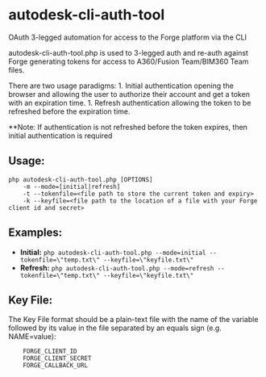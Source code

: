 # autodesk-cli-auth-tool
OAuth 3-legged automation for access to the Forge platform via the CLI

autodesk-cli-auth-tool.php is used to 3-legged auth and re-auth against Forge generating tokens for access to A360/Fusion Team/BIM360 Team files.

There are two usage paradigms:
    1. Initial authentication opening the browser and allowing the user to authorize their account and get a token with an expiration time.
    1. Refresh authentication allowing the token to be refreshed before the expiration time.

**Note: If authentication is not refreshed before the token expires, then initial authentication is required 

## Usage: 

```
php autodesk-cli-auth-tool.php [OPTIONS]
    -m --mode=[initial|refresh]
    -t --tokenfile=<file path to store the current token and expiry>
    -k --keyfile=<file path to the location of a file with your Forge client id and secret>
```
    
## Examples:
* __Initial:__ `php autodesk-cli-auth-tool.php --mode=initial --tokenfile=\"temp.txt\" --keyfile=\"keyfile.txt\"`
* __Refresh:__ `php autodesk-cli-auth-tool.php --mode=refresh --tokenfile=\"temp.txt\" --keyfile=\"keyfile.txt\"`

## Key File:

The Key File format should be a plain-text file with the name of the variable followed by its value in the file separated by an equals sign (e.g. NAME=value):
```
    FORGE_CLIENT_ID 
    FORGE_CLIENT_SECRET
    FORGE_CALLBACK_URL
```